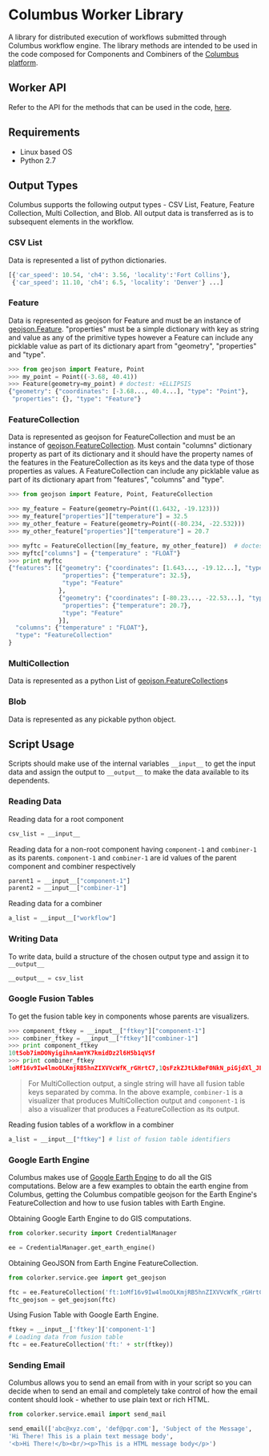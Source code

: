 # Columbus Worker Library

A library for distributed execution of workflows submitted through Columbus workflow engine. The library methods are 
intended to be used in the code composed for Components and Combiners of the [Columbus platform](https://github.com/jkachika/columbus).
 
## Worker API
Refer to the API for the methods that can be used in the code, [here](https://jkachika.github.io/colorker/index.html).

## Requirements
 * Linux based OS
 * Python 2.7
 
## Output Types
Columbus supports the following output types - CSV List, Feature, Feature Collection, Multi Collection, and Blob. 
All output data is transferred as is to subsequent elements in the workflow.

### CSV List
Data is represented a list of python dictionaries.
```python
[{'car_speed': 10.54, 'ch4': 3.56, 'locality':'Fort Collins'},
 {'car_speed': 11.10, 'ch4': 6.5, 'locality': 'Denver'} ...]
```

### Feature
Data is represented as geojson for Feature and must be an instance of [geojson.Feature](https://pypi.python.org/pypi/geojson/#feature). "properties" must be a simple dictionary with key as string and value as any of the primitive types however a Feature can include any picklable value as part of its dictionary apart from "geometry", "properties" and "type".
```python
>>> from geojson import Feature, Point
>>> my_point = Point((-3.68, 40.41))
>>> Feature(geometry=my_point) # doctest: +ELLIPSIS
{"geometry": {"coordinates": [-3.68..., 40.4...], "type": "Point"}, 
 "properties": {}, "type": "Feature"}
```

### FeatureCollection
Data is represented as geojson for FeatureCollection and must be an instance of [geojson.FeatureCollection](https://pypi.python.org/pypi/geojson/#featurecollection). Must contain "columns" dictionary property as part of its dictionary and it should have the property names of the features in the FeatureCollection as its keys and the data type of those properties as values. A FeatureCollection can include any picklable value as part of its dictionary apart from "features", "columns" and "type".
```python
>>> from geojson import Feature, Point, FeatureCollection

>>> my_feature = Feature(geometry=Point((1.6432, -19.123)))
>>> my_feature["properties"]["temperature"] = 32.5
>>> my_other_feature = Feature(geometry=Point((-80.234, -22.532)))
>>> my_other_feature["properties"]["temperature"] = 20.7

>>> myftc = FeatureCollection([my_feature, my_other_feature])  # doctest: +ELLIPSIS
>>> myftc["columns"] = {"temperature" : "FLOAT"}
>>> print myftc
{"features": [{"geometry": {"coordinates": [1.643..., -19.12...], "type": "Point"}, 
               "properties": {"temperature": 32.5}, 
               "type": "Feature"
              }, 
              {"geometry": {"coordinates": [-80.23..., -22.53...], "type": "Point"}, 
               "properties": {"temperature": 20.7}, 
               "type": "Feature"
              }],
  "columns": {"temperature" : "FLOAT"},
  "type": "FeatureCollection"
}
```

### MultiCollection
Data is represented as a python List of [geojson.FeatureCollection](https://pypi.python.org/pypi/geojson/#featurecollection)s

### Blob
Data is represented as any pickable python object.

  
## Script Usage
Scripts should make use of the internal variables `__input__` to get the input data and assign the output to `__output__`
to make the data available to its dependents.

### Reading Data
Reading data for a root component
```python
csv_list = __input__
```

Reading data for a non-root component having `component-1` and `combiner-1` as its parents. 
`component-1` and `combiner-1` are id values of the parent component and combiner respectively
```python
parent1 = __input__["component-1"]
parent2 = __input__["combiner-1"]
```

Reading data for a combiner
```python
a_list = __input__["workflow"]
```

### Writing Data
To write data, build a structure of the chosen output type and assign it to `__output__`
```python
__output__ = csv_list
```

### Google Fusion Tables
To get the fusion table key in components whose parents are visualizers.
```python
>>> component_ftkey = __input__["ftkey"]["component-1"]
>>> combiner_ftkey = __input__["ftkey"]["combiner-1"]
>>> print component_ftkey
10tSob7imDONyigihnAamYK7kmidDz2l6H5b1qVSf
>>> print combiner_ftkey
1oMf16v9Iw4lmoOLKmjRB5hnZIXVVcWfK_rGHrtC7,1QsFzkZJtLkBeF0NkN_piGjdXl_JEnxnCk__LAgSK
```

> For MultiCollection output, a single string will have all fusion table keys separated by comma. In the above example, `combiner-1` is a visualizer that produces MultiCollection output and `component-1` is also a visualizer that produces a FeatureCollection as its output.

Reading fusion tables of a workflow in a combiner
```python
a_list = __input__["ftkey"] # list of fusion table identifiers
```

### Google Earth Engine
Columbus makes use of [Google Earth Engine](https://developers.google.com/earth-engine/) to do all the GIS computations. Below are a few 
examples to obtain the earth engine from Columbus, getting the Columbus compatible geojson for the Earth Engine's FeatureCollection and how to 
use fusion tables with Earth Engine.

Obtaining Google Earth Engine to do GIS computations.
```python
from colorker.security import CredentialManager

ee = CredentialManager.get_earth_engine()
```

Obtaining GeoJSON from Earth Engine FeatureCollection.
```python
from colorker.service.gee import get_geojson

ftc = ee.FeatureCollection('ft:1oMf16v9Iw4lmoOLKmjRB5hnZIXVVcWfK_rGHrtC7')
ftc_geojson = get_geojson(ftc)
```

Using Fusion Table with Google Earth Engine.
```python
ftkey = __input__['ftkey']['component-1']
# Loading data from fusion table
ftc = ee.FeatureCollection('ft:' + str(ftkey))
```

### Sending Email
Columbus allows you to send an email from with in your script so you can decide when to send an email 
and completely take control of how the email content should look - whether to use plain text or rich HTML.
```python
from colorker.service.email import send_mail

send_email(['abc@xyz.com', 'def@pqr.com'], 'Subject of the Message',
'Hi There! This is a plain text message body',
'<b>Hi There!</b><br/><p>This is a HTML message body</p>')
```
